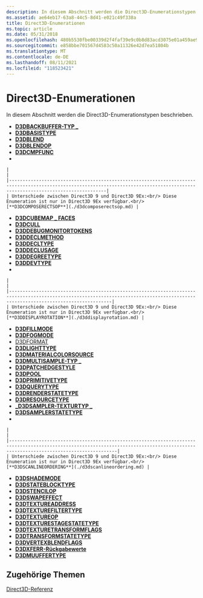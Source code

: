 ```yaml
---
description: In diesem Abschnitt werden die Direct3D-Enumerationstypen beschrieben.
ms.assetid: ae64eb17-63a8-44c5-8d41-e021c49f338a
title: Direct3D-Enumerationen
ms.topic: article
ms.date: 05/31/2018
ms.openlocfilehash: 480b5530fbe00339d2f4faf39e9c0b8d83acd3075e01a459ae9ce26e4d4875c7
ms.sourcegitcommit: e858bbe701567d4583c50a11326e42d7ea51804b
ms.translationtype: MT
ms.contentlocale: de-DE
ms.lasthandoff: 08/11/2021
ms.locfileid: "118523421"
---
```

# <a name="direct3d-enumerations"></a>Direct3D-Enumerationen

In diesem Abschnitt werden die Direct3D-Enumerationstypen beschrieben.

-   [**D3DBACKBUFFER-TYP \_**](./d3dbackbuffer-type.md)
-   [**D3DBASISTYPE**](./d3dbasistype.md)
-   [**D3DBLEND**](./d3dblend.md)
-   [**D3DBLENDOP**](./d3dblendop.md)
-   [**D3DCMPFUNC**](./d3dcmpfunc.md)
-   

    |                                                                                                                                                                                |
    |--------------------------------------------------------------------------------------------------------------------------------------------------------------------------------|
    | Unterschiede zwischen Direct3D 9 und Direct3D 9Ex:<br/> Diese Enumeration ist nur in Direct3D 9Ex verfügbar.<br/>[**D3DCOMPOSERECTSOP**](./d3dcomposerectsop.md) |

    

     

-   [**D3DCUBEMAP \_ FACES**](./d3dcubemap-faces.md)
-   [**D3DCULL**](./d3dcull.md)
-   [**D3DDEBUGMONITORTOKENS**](./d3ddebugmonitortokens.md)
-   [**D3DDECLMETHOD**](./d3ddeclmethod.md)
-   [**D3DDECLTYPE**](./d3ddecltype.md)
-   [**D3DDECLUSAGE**](./d3ddeclusage.md)
-   [**D3DDEGREETYPE**](./d3ddegreetype.md)
-   [**D3DDEVTYPE**](./d3ddevtype.md)
-   

    |                                                                                                                                                                                  |
    |----------------------------------------------------------------------------------------------------------------------------------------------------------------------------------|
    | Unterschiede zwischen Direct3D 9 und Direct3D 9Ex:<br/> Diese Enumeration ist nur in Direct3D 9Ex verfügbar.<br/>[**D3DDISPLAYROTATION**](./d3ddisplayrotation.md) |

    

     

-   [**D3DFILLMODE**](./d3dfillmode.md)
-   [**D3DFOGMODE**](./d3dfogmode.md)
-   [D3DFORMAT](d3dformat.md)
-   [**D3DLIGHTTYPE**](./d3dlighttype.md)
-   [**D3DMATERIALCOLORSOURCE**](./d3dmaterialcolorsource.md)
-   [**D3DMULTISAMPLE-TYP \_**](./d3dmultisample-type.md)
-   [**D3DPATCHEDGESTYLE**](./d3dpatchedgestyle.md)
-   [**D3DPOOL**](./d3dpool.md)
-   [**D3DPRIMITIVETYPE**](./d3dprimitivetype.md)
-   [**D3DQUERYTYPE**](./d3dquerytype.md)
-   [**D3DRENDERSTATETYPE**](./d3drenderstatetype.md)
-   [**D3DRESOURCETYPE**](./d3dresourcetype.md)
-   [**\_D3DSAMPLER-TEXTURTYP \_**](./d3dsampler-texture-type.md)
-   [**D3DSAMPLERSTATETYPE**](./d3dsamplerstatetype.md)
-   

    |                                                                                                                                                                                    |
    |------------------------------------------------------------------------------------------------------------------------------------------------------------------------------------|
    | Unterschiede zwischen Direct3D 9 und Direct3D 9Ex:<br/> Diese Enumeration ist nur in Direct3D 9Ex verfügbar.<br/>[**D3DSCANLINEORDERING**](./d3dscanlineordering.md) |

    

     

-   [**D3DSHADEMODE**](./d3dshademode.md)
-   [**D3DSTATEBLOCKTYPE**](./d3dstateblocktype.md)
-   [**D3DSTENCILOP**](./d3dstencilop.md)
-   [**D3DSWAPEFFECT**](./d3dswapeffect.md)
-   [**D3DTEXTUREADDRESS**](./d3dtextureaddress.md)
-   [**D3DTEXTUREFILTERTYPE**](./d3dtexturefiltertype.md)
-   [**D3DTEXTUREOP**](./d3dtextureop.md)
-   [**D3DTEXTURESTAGESTATETYPE**](./d3dtexturestagestatetype.md)
-   [**D3DTEXTURETRANSFORMFLAGS**](./d3dtexturetransformflags.md)
-   [**D3DTRANSFORMSTATETYPE**](./d3dtransformstatetype.md)
-   [**D3DVERTEXBLENDFLAGS**](./d3dvertexblendflags.md)
-   [**D3DXFERR-Rückgabewerte**](./d3dxferr-return-values.md)
-   [**D3DMUUFFERTYPE**](./d3dzbuffertype.md)

## <a name="related-topics"></a>Zugehörige Themen

<dl> <dt>

[Direct3D-Referenz](dx9-graphics-reference-d3d.md)
</dt> </dl>

 

 
